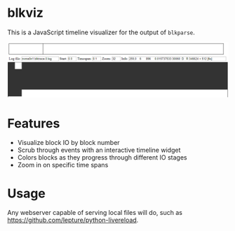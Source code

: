 # blkviz

This is a JavaScript timeline visualizer for the output of `blkparse`. 

![](image.png)

# Features

* Visualize block IO by block number
* Scrub through events with an interactive timeline widget
* Colors blocks as they progress through different IO stages
* Zoom in on specific time spans

# Usage

Any webserver capable of serving local files will do, such as https://github.com/lepture/python-livereload.
